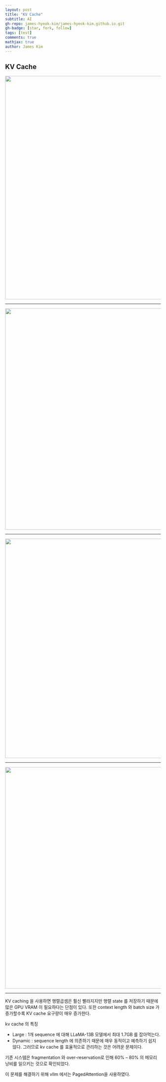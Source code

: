 ```yaml
---
layout: post
title: "KV Cache"
subtitle: AI
gh-repo: james-hyeok-kim/james-hyeok-kim.github.io.git
gh-badge: [star, fork, follow]
tags: [test]
comments: true
mathjax: true
author: James Kim
---
```


## KV Cache

<p align="center">
<img width="1280" height="720" alt="image" src="https://github.com/user-attachments/assets/e5486ae6-d55b-4a68-a2d2-7ad4abb1a309" />
</p>

---

<p align="center">
<img width="1280" height="713" alt="image" src="https://github.com/user-attachments/assets/283c77ea-2a93-45f0-b89c-421d5ffb2829" />
</p>

---

<p align="center">
<img width="1280" height="707" alt="image" src="https://github.com/user-attachments/assets/16379e4b-07eb-41e1-b82c-5713cce119c8" />
</p>

---

<p align="center">
<img width="1280" height="714" alt="image" src="https://github.com/user-attachments/assets/99ca97d4-e270-4350-ac40-76e87cb63ff8" />
</p>

---


KV caching 을 사용하면 행렬곱셈은 훨신 빨라지지만 행렬 state 를 저장하기 때문에 많은 GPU VRAM 이 필요하다는 단점이 있다. 또한 context length 와 batch size 가 증가할수록 KV cache 요구량이 매우 증가한다.

kv cache 의 특징

- Large : 1개 sequence 에 대해 LLaMA-13B 모델에서 최대 1.7GB 를 잡아먹는다.
- Dynamic : sequence length 에 의존하기 때문에 매우 동적이고 예측하기 쉽지 않다. 그러므로 kv cache 를 효율적으로 관리하는 것은 어려운 문제이다.

기존 시스템은 fragmentation 와 over-reservation로 인해 60% – 80% 의 메모리 낭비를 일으키는 것으로 확인되었다.

이 문제를 해결하기 위해 vllm 에서는 PagedAttention을 사용하였다.
